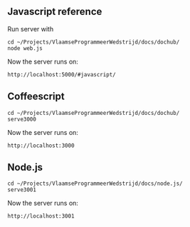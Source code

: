 ## Javascript reference

Run server with

    cd ~/Projects/VlaamseProgrammeerWedstrijd/docs/dochub/
    node web.js

Now the server runs on:

    http://localhost:5000/#javascript/



## Coffeescript

    cd ~/Projects/VlaamseProgrammeerWedstrijd/docs/dochub/
    serve3000

Now the server runs on:

    http://localhost:3000



## Node.js

    cd ~/Projects/VlaamseProgrammeerWedstrijd/docs/node.js/
    serve3001

Now the server runs on:

    http://localhost:3001